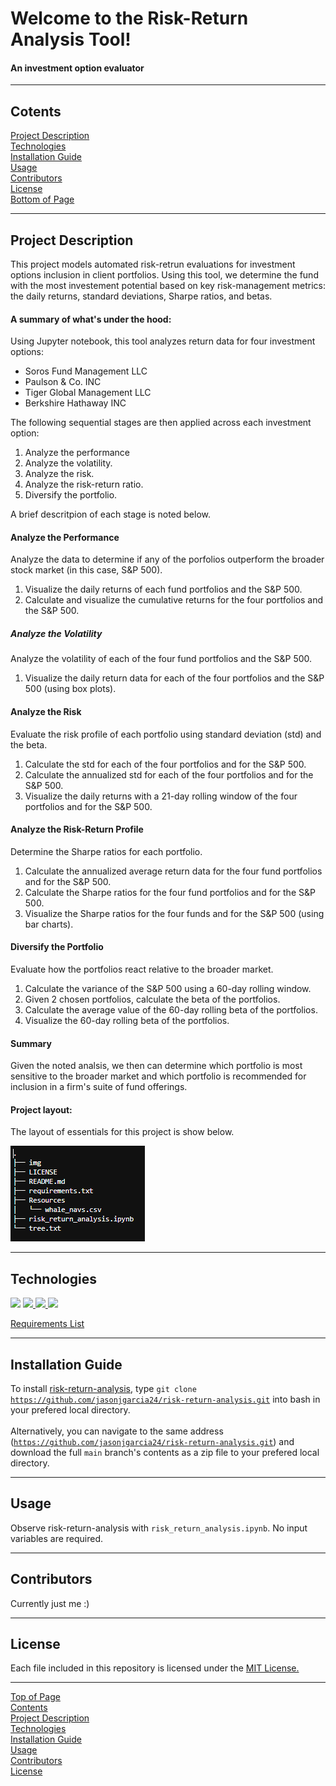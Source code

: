# <a id="Top-of-Page">Welcome to the Risk-Return Analysis Tool!</a>
#### An investment option evaluator
***
## <a id="Contents">Cotents</a>
[Project Description](#Project-Description)<br>
[Technologies](#Technologies)<br>
[Installation Guide](#Installation-Guide)<br>
[Usage](#Usage)<br>
[Contributors](#Contributors)<br>
[License](#License)<br>
[Bottom of Page](#Bottom-of-Page)<br>
***
## Project Description<a id="Project-Description">
This project models automated risk-retrun evaluations for investment options inclusion in client portfolios. Using this tool, we determine the fund with the most investement potential based on key risk-management metrics: the daily returns, standard deviations, Sharpe ratios, and betas.

#### A summary of what's under the hood:
Using Jupyter notebook, this tool analyzes return data for four investment options:
 - Soros Fund Management LLC
 - Paulson & Co. INC
 - Tiger Global Management LLC
 - Berkshire Hathaway INC<br>

The following sequential stages are then applied across each investment option:
1. Analyze the performance
2. Analyze the volatility.
3. Analyze the risk.
4. Analyze the risk-return ratio.
5. Diversify the portfolio.<br>
    
A brief descritpion of each stage is noted below.

#### Analyze the Performance
Analyze the data to determine if any of the porfolios outperform the broader stock market (in this case, S&P 500).
1. Visualize the daily returns of each fund portfolios and the S&P 500.
2. Calculate and visualize the cumulative returns for the four portfolios and the S&P 500.<br>

##### Analyze the Volatility
Analyze the volatility of each of the four fund portfolios and the S&P 500.
1. Visualize the daily return data for each of the four portfolios and the S&P 500 (using box plots).<br>
    
#### Analyze the Risk
Evaluate the risk profile of each portfolio using standard deviation (std) and the beta.
1. Calculate the std for each of the four portfolios and for the S&P 500.
2. Calculate the annualized std for each of the four portfolios and for the S&P 500.
3. Visualize the daily returns with a 21-day rolling window of the four portfolios and for the S&P 500.<br>

#### Analyze the Risk-Return Profile
Determine the Sharpe ratios for each portfolio.
1. Calculate the annualized average return data for the four fund portfolios and for the S&P 500.
2. Calculate the Sharpe ratios for the four fund portfolios and for the S&P 500.
3. Visualize the Sharpe ratios for the four funds and for the S&P 500 (using bar charts).<br>

#### Diversify the Portfolio
Evaluate how the portfolios react relative to the broader market.
1. Calculate the variance of the S&P 500 using a 60-day rolling window.<br>
2. Given 2 chosen portfolios, calculate the beta of the portfolios.
3. Calculate the average value of the 60-day rolling beta of the portfolios.
4. Visualize the 60-day rolling beta of the portfolios.<br>
    
#### Summary
Given the noted analsis, we then can determine which portfolio is most sensitive to the broader market and which portfolio is recommended for inclusion in a firm's suite of fund offerings.
    
#### Project layout:
The layout of essentials for this project is show below.
<p><a href="tree.txt"><img src="img/project_tree.png" title="risk-return-analysis project tree"></a></p>

***
## Technologies<a id="Technologies">
<a href="https://pandas.pydata.org/docs/" title="https://pandas.pydata.org/docs/"><img src="https://img.shields.io/badge/pandas-1.2.5-green"></a>
<a href="https://docs.python.org/release/3.7.10/" title="https://docs.python.org/release/3.7.10/"><img src="https://img.shields.io/badge/python-3.7.10%2B-green">
<a href="https://numpy.org/doc/stable/" title="https://numpy.org/doc/stable/"><img src="https://img.shields.io/badge/numpy-1.20.2-green">
<a href="https://jupyter-notebook.readthedocs.io/en/stable/" title="https://jupyter-notebook.readthedocs.io/en/stable/"><img src="https://img.shields.io/badge/jupyter--notebook-6.4.0-red"></a><br>

<a href="requirements.txt" title="requirements.txt">Requirements List</a>
***
## Installation Guide<a id="Installation-Guide">
To install <a href="https://github.com/jasonjgarcia24/risk-return-analysis" title="github.com/jasonjgarcia24/price-dislocation">risk-return-analysis</a>, type <code>git clone https://github.com/jasonjgarcia24/risk-return-analysis.git</code> into bash in your prefered local directory.<br><br>
Alternatively, you can navigate to the same address (<code>https://github.com/jasonjgarcia24/risk-return-analysis.git</code>) and download the full <code>main</code> branch's contents as a zip file to your prefered local directory.<br>

***
## Usage<a id="Usage">
Observe risk-return-analysis with <code>risk_return_analysis.ipynb</code>. No input variables are required.<br>

***
## Contributors<a id="Contributors">
Currently just me :)<br>
***
## License<a id="License">
Each file included in this repository is licensed under the <a href="https://github.com/jasonjgarcia24/risk-return-analysis/blob/main/LICENSE" title="github.com/jasonjgarcia24/risk-return-analysis/blob/main/LICENSE">MIT License.</a>
***
[Top of Page](#Top-of-Page)<br>
[Contents](#Contents)<br>
[Project Description](#Project-Description)<br>
[Technologies](#Technologies)<br>
[Installation Guide](#Installation-Guide)<br>
[Usage](#Usage)<br>
[Contributors](#Contributors)<br>
[License](#License)<br>
<a id="Bottom-of-Page"></a>